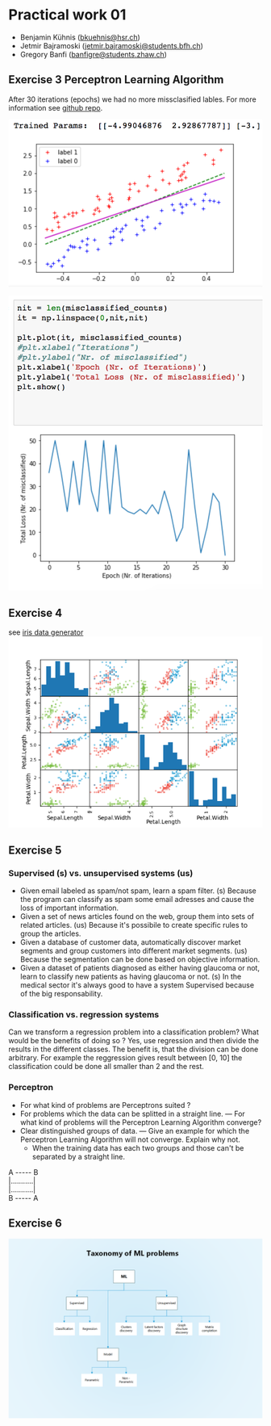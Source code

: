 # Practical work 01

- Benjamin Kühnis (bkuehnis@hsr.ch)
- Jetmir Bajramoski (jetmir.bajramoski@students.bfh.ch)
- Gregory Banfi (banfigre@students.zhaw.ch)

## Exercise 3 Perceptron Learning Algorithm
After 30 iterations (epochs) we had no more missclasified lables. For more information see <a href='https://github.com/suizo12/TSM_DeLearn'>github repo</a>.

 ![final](final.png 'asd')

 ![iter](iter.png)
 
 ## Exercise 4
 see <a href='https://github.com/suizo12/TSM_DeLearn/blob/master/work01/iris.py'> iris data generator</a>
 ![](iris_plot.png)
 
 ## Exercise 5
 ### Supervised (s) vs. unsupervised systems (us)
- Given email labeled as spam/not spam, learn a spam filter. (s)
   Because the program can classify as spam some email adresses and cause the loss of important information.
- Given a set of news articles found on the web, group them into sets of related articles. (us)
   Because it's possibile to create specific rules to group the articles.
- Given a database of customer data, automatically discover market segments and group customers into different market segments. (us)
   Because the segmentation can be done based on objective information.
- Given a dataset of patients diagnosed as either having glaucoma or not, learn to classify new patients as having glaucoma or not. (s)
   In the medical sector it's always good to have a system Supervised because of the big responsability.

### Classification vs. regression systems
Can we transform a regression problem into a classification problem? What would be the benefits of doing so ?
Yes, use regression and then divide the results in the different classes. The benefit is, that the division can be done arbitrary.
For example the reggression gives result between [0, 10] the classification could be done all smaller than 2 and the rest. 

### Perceptron
- For what kind of problems are Perceptrons suited ?
- For problems which the data can be splitted in a straight line.
— For what kind of problems will the Perceptron Learning Algorithm converge?
- Clear distinguished groups of data. 
— Give an example for which the Perceptron Learning Algorithm will not converge. Explain
why not.
    - When the training data has each two groups and those can't be separated by a straight line.
 
 A ----- B<br />
 |...........|<br />
 |...........|<br />
 B ----- A <br />
 


 ## Exercise 6
 ![](ML%20Taxonomy.png)
 

